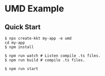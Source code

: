 UMD Example
===

## Quick Start

```shell
$ npx create-kkt my-app -e umd
cd my-app
$ npm install

$ npm run watch # Listen compile .ts files.
$ npm run build # compile .ts files.

$ npm run start
```
